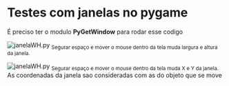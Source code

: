 # Testes com janelas no pygame

 É preciso ter o modulo **PyGetWindow** para rodar esse codigo

![janelaWH.py](https://media.giphy.com/media/4b3SYBZhgkQdDrOIjg/giphy.gif)
<sub>Segurar espaço e mover o mouse dentro da tela muda largura e altura da janela.</sub>

![janelaWH.py](https://media.giphy.com/media/0MUFiRUdZCFjs5dAiH/giphy.gif)
<sub>Segurar espaço e mover o mouse dentro da tela muda X e Y da janela.</sub>
As coordenadas da janela sao consideradas com as do objeto que se move